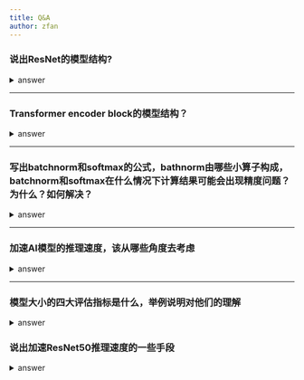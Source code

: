 ```yaml
---
title: Q&A
author: zfan
---
```


### 说出ResNet的模型结构?

<details>
<summary>answer</summary>
<p>

主要的算子: conv2d, matmul, pooling, relu, batchnorm, softmax, mul等。
conv2d可以通过转换成矩阵乘法来计算，为im2col, cuDNN内部采用这样计算conv2d, 可以利用高效的矩阵乘法来计算

AI领域的优化分为三类，graph计算图层面优化，算子operator层面优化，以及运行时runtime层面优化：

- graph层面可以做一些算子fusion

- operator层面可以做一些conv2d的优化，如上述

- runtime层面主要是运行时对程序进行系统层面的优化，例如内存池

</p>
</details>

---

### Transformer encoder block的模型结构？

<details>
<summary>answer</summary>
<p>

考察的是Transformer的模型结构

</p>
</details>

---

### 写出batchnorm和softmax的公式，bathnorm由哪些小算子构成，batchnorm和softmax在什么情况下计算结果可能会出现精度问题？为什么？如何解决？

<details>
<summary>answer</summary>
<p>

batchnorm精度问题：求方差时，如果通过 $E(X)^2 - E(X^2)$ 求方差，那么当二者很相近的时候，就会出现精度损失，而且存在累加，存在舍入误差

解决方案：welford算法

softmax精度问题：x较大时，$e^x$ 容易超过float32的最大表示范围，发生溢出

解决方案：分子分母除以 $e^{max(x)}$

</p>
</details>

---

### 加速AI模型的推理速度，该从哪些角度去考虑

<details>
<summary>answer</summary>
<p>

宏观上

- 计算效率：取决于硬件的算力，以及计算的持续而不被打断
- 访存效率：取决于访存延迟和带宽
- 计算与访存相重叠
- 计算与通信相重叠

</p>
</details>

---

### 模型大小的四大评估指标是什么，举例说明对他们的理解

<details>
<summary>answer</summary>
<p>

计算量，参数量，访存量，（峰值）内存占用

- 计算量：计算次数，反映了模型对硬件计算单元的需求，单位是OPs(operations)，最常用的数据格式为float32，因此float32类型下的计算量单位为FLOPs(Floating Point Operations)，即浮点计算次数。模型的整体计算量等于模型中每个算子的计算量之和。例子：两个shape为 $(N, C, H, W)$ 的float32 tensor相加，计算量为 $N \times C \times H \times W$ FLOPs

- 参数量：，模型中的参数的综合，反映了模型站的磁盘空间。比如对于 CNN 来说，参数主要是由 Conv/FC 层的 Weight 构成，其他算子也有参数，不过较少

- 访存量：指模型计算时所需访问内存/显存的字节大小，反映了模型对内存/显存带宽的需求。访存量单位为 Bytes，表示模型计算到底需要存取多少 Bytes 的数据。例子：两个shape为 (N, C, H, W) 的float32 tensor 相加，即add，访存量为 $(2 + 1) \times N \times C \times H \times W \times sizeof(float32)$ bytes

- （峰值）内存占用：内存占用是模型运行时（训练或者推理）所占用的内存/显存大小，峰值内存占用指运行时的内存/显存占用的峰值，注意内存占用 ≠ 访存量

</p>
</details

---

### 说出加速ResNet50推理速度的一些手段

<details>
<summary>answer</summary>
<p>

- GPU cuda 算子优化，GPU算子加速库（cuDNN，cuBLAS，etc），CPU算子加速库（oneDNN）


</p>
</details>
